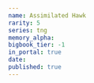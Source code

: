 ```yaml
---
name: Assimilated Hawk
rarity: 5
series: tng
memory_alpha:
bigbook_tier: -1
in_portal: true
date:
published: true
---
```




